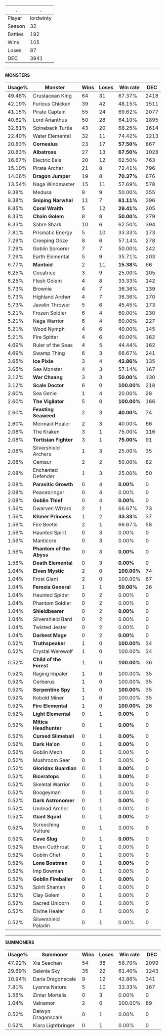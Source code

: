 .|.
|-|-
Player|lordwinty
Season|32
Battles|192
Wins|105
Loses|87
DEC|3941

---
**MONSTERS**

Usage%|Monster|Wins|Loses|Win rate|DEC|
-|-|-|-|-|-|
49.48%|Crustacean King|64|31|67.37%|2418|
42.19%|Furious Chicken|39|42|48.15%|1511|
41.15%|Pirate Captain|55|24|69.62%|2077|
40.62%|Lord Arianthus|50|28|64.10%|1895|
32.81%|Spineback Turtle|43|20|68.25%|1614|
22.40%|Water Elemental|32|11|74.42%|1213|
20.83%|**Cornealus**|23|17|**57.50%**|867|
20.83%|**Albatross**|27|13|**67.50%**|1028|
16.67%|Electric Eels|20|12|62.50%|763|
15.10%|Pirate Archer|21|8|72.41%|796|
14.06%|**Dragon Jumper**|19|8|**70.37%**|676|
13.54%|Naga Windmaster|15|11|57.69%|578|
9.38%|Medusa|9|9|50.00%|355|
9.38%|**Sniping Narwhal**|11|7|**61.11%**|396|
8.85%|**Coral Wraith**|5|12|**29.41%**|205|
8.33%|**Chain Golem**|8|8|**50.00%**|279|
8.33%|Sabre Shark|10|6|62.50%|394|
7.81%|Prismatic Energy|5|10|33.33%|173|
7.29%|Creeping Ooze|8|6|57.14%|278|
7.29%|Goblin Sorcerer|7|7|50.00%|242|
7.29%|Earth Elemental|5|9|35.71%|203|
6.77%|**Mantoid**|2|11|**15.38%**|66|
6.25%|Cocatrice|3|9|25.00%|105|
6.25%|Flesh Golem|4|8|33.33%|142|
5.73%|Brownie|4|7|36.36%|139|
5.73%|Highland Archer|4|7|36.36%|170|
5.73%|Javelin Thrower|5|6|45.45%|173|
5.21%|Frozen Soldier|6|4|60.00%|230|
5.21%|Naga Warrior|6|4|60.00%|227|
5.21%|Wood Nymph|4|6|40.00%|145|
5.21%|Fire Spitter|4|6|40.00%|162|
4.69%|Ruler of the Seas|4|5|44.44%|162|
4.69%|Swamp Thing|6|3|66.67%|241|
3.65%|**Ice Pixie**|3|4|**42.86%**|135|
3.65%|Sea Monster|4|3|57.14%|167|
3.12%|**War Chaang**|3|3|**50.00%**|130|
3.12%|**Scale Doctor**|6|0|**100.00%**|218|
2.60%|Sea Genie|1|4|20.00%|28|
2.60%|**The Vigilator**|5|0|**100.00%**|166|
2.60%|**Feasting Seaweed**|2|3|**40.00%**|74|
2.60%|Mermaid Healer|2|3|40.00%|66|
2.08%|The Kraken|3|1|75.00%|116|
2.08%|**Tortisian Fighter**|3|1|**75.00%**|91|
2.08%|Silvershield Archers|1|3|25.00%|35|
2.08%|Centaur|2|2|50.00%|82|
2.08%|Enchanted Defender|1|3|25.00%|50|
2.08%|**Parasitic Growth**|0|4|**0.00%**|0|
2.08%|Peacebringer|0|4|0.00%|0|
2.08%|**Goblin Thief**|0|4|**0.00%**|0|
1.56%|Dwarven Wizard|2|1|66.67%|73|
1.56%|**Khmer Princess**|1|2|**33.33%**|37|
1.56%|Fire Beetle|2|1|66.67%|58|
1.56%|Haunted Spirit|0|3|0.00%|0|
1.56%|Manticore|0|3|0.00%|0|
1.56%|**Phantom of the Abyss**|0|3|**0.00%**|0|
1.56%|**Death Elemental**|0|3|**0.00%**|0|
1.04%|**Elven Mystic**|2|0|**100.00%**|74|
1.04%|Frost Giant|2|0|100.00%|67|
1.04%|**Ferexia General**|1|1|**50.00%**|26|
1.04%|Haunted Spider|0|2|0.00%|0|
1.04%|Phantom Soldier|0|2|0.00%|0|
1.04%|**Shieldbearer**|0|2|**0.00%**|0|
1.04%|Silvershield Bard|0|2|0.00%|0|
1.04%|Twisted Jester|0|2|0.00%|0|
1.04%|**Darkest Mage**|0|2|**0.00%**|0|
0.52%|**Truthspeaker**|1|0|**100.00%**|34|
0.52%|Crystal Werewolf|1|0|100.00%|34|
0.52%|**Child of the Forest**|1|0|**100.00%**|36|
0.52%|Raging Impaler|1|0|100.00%|35|
0.52%|Cerberus|1|0|100.00%|35|
0.52%|**Serpentine Spy**|1|0|**100.00%**|35|
0.52%|Kobold Miner|1|0|100.00%|35|
0.52%|**Fire Elemental**|1|0|**100.00%**|26|
0.52%|**Light Elemental**|0|1|**0.00%**|0|
0.52%|**Mitica Headhunter**|0|1|**0.00%**|0|
0.52%|**Cursed Slimeball**|0|1|**0.00%**|0|
0.52%|**Dark Ha'on**|0|1|**0.00%**|0|
0.52%|Goblin Mech|0|1|0.00%|0|
0.52%|Mushroom Seer|0|1|0.00%|0|
0.52%|**Gloridax Guardian**|0|1|**0.00%**|0|
0.52%|**Biceratops**|0|1|**0.00%**|0|
0.52%|Skeletal Warrior|0|1|0.00%|0|
0.52%|Boogeyman|0|1|0.00%|0|
0.52%|**Dark Astronomer**|0|1|**0.00%**|0|
0.52%|Undead Archer|0|1|0.00%|0|
0.52%|**Giant Squid**|0|1|**0.00%**|0|
0.52%|Screeching Vulture|0|1|0.00%|0|
0.52%|**Cave Slug**|0|1|**0.00%**|0|
0.52%|Elven Cutthroat|0|1|0.00%|0|
0.52%|Goblin Chef|0|1|0.00%|0|
0.52%|**Lone Boatman**|0|1|**0.00%**|0|
0.52%|Imp Bowman|0|1|0.00%|0|
0.52%|**Goblin Fireballer**|0|1|**0.00%**|0|
0.52%|Spirit Shaman|0|1|0.00%|0|
0.52%|Clay Golem|0|1|0.00%|0|
0.52%|Sacred Unicorn|0|1|0.00%|0|
0.52%|Divine Healer|0|1|0.00%|0|
0.52%|Silvershield Paladin|0|1|0.00%|0|

---
**SUMMONERS**

Usage%|Summoner|Wins|Loses|Win rate|DEC|
-|-|-|-|-|-|
47.92%|Xia Seachan|54|38|58.70%|2099|
29.69%|Selenia Sky|35|22|61.40%|1243|
10.94%|Daria Dragonscale|9|12|42.86%|341|
7.81%|Lyanna Natura|5|10|33.33%|167|
1.56%|Zintar Mortalis|0|3|0.00%|0|
1.04%|Valnamor|2|0|100.00%|89|
0.52%|Delwyn Dragonscale|0|1|0.00%|0|
0.52%|Kiara Lightbringer|0|1|0.00%|0|
